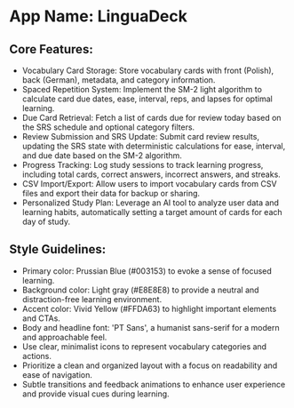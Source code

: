 # **App Name**: LinguaDeck

## Core Features:

- Vocabulary Card Storage: Store vocabulary cards with front (Polish), back (German), metadata, and category information.
- Spaced Repetition System: Implement the SM-2 light algorithm to calculate card due dates, ease, interval, reps, and lapses for optimal learning.
- Due Card Retrieval: Fetch a list of cards due for review today based on the SRS schedule and optional category filters.
- Review Submission and SRS Update: Submit card review results, updating the SRS state with deterministic calculations for ease, interval, and due date based on the SM-2 algorithm.
- Progress Tracking: Log study sessions to track learning progress, including total cards, correct answers, incorrect answers, and streaks.
- CSV Import/Export: Allow users to import vocabulary cards from CSV files and export their data for backup or sharing.
- Personalized Study Plan: Leverage an AI tool to analyze user data and learning habits, automatically setting a target amount of cards for each day of study.

## Style Guidelines:

- Primary color: Prussian Blue (#003153) to evoke a sense of focused learning.
- Background color: Light gray (#E8E8E8) to provide a neutral and distraction-free learning environment.
- Accent color: Vivid Yellow (#FFDA63) to highlight important elements and CTAs.
- Body and headline font: 'PT Sans', a humanist sans-serif for a modern and approachable feel.
- Use clear, minimalist icons to represent vocabulary categories and actions.
- Prioritize a clean and organized layout with a focus on readability and ease of navigation.
- Subtle transitions and feedback animations to enhance user experience and provide visual cues during learning.